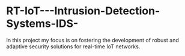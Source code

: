 # RT-IoT---Intrusion-Detection-Systems-IDS-
In this project my focus is on fostering the development of robust and adaptive security solutions for real-time IoT networks.
